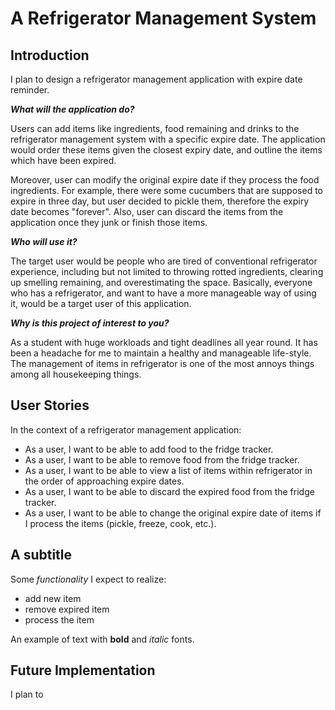 # A Refrigerator Management System

## Introduction
I plan to design a refrigerator management application with expire date reminder.

***What will the application do?***

Users can add items like ingredients, food remaining and drinks 
to the refrigerator management system with a specific expire date. 
The application would order these items given the closest expiry date, 
and outline the items which have been expired. 

Moreover, user can modify the original expire date if they process 
the food ingredients. For example, there were some cucumbers that are 
supposed to expire in three day, but user decided to pickle them, therefore
the expiry date becomes "forever". Also, user can discard the items from the 
application once they junk or finish those items. 

***Who will use it?***

The target user would be people who are tired of conventional 
refrigerator experience, including but not limited to throwing 
rotted ingredients, clearing up smelling remaining, and overestimating 
the space. Basically, everyone who has a refrigerator, and want to 
have a more manageable way of using it, would be a target user of 
this application.


***Why is this project of interest to you?***

As a student with huge workloads and tight deadlines all year round. 
It has been a headache for me to maintain a healthy and manageable life-style. 
The management of items in refrigerator is one of the most annoys things 
among all housekeeping things. 

## User Stories
In the context of a refrigerator management application:
- As a user, I want to be able to add food to the fridge tracker.
- As a user, I want to be able to remove food from the fridge tracker.
- As a user, I want to be able to view a list of items within refrigerator in the order of approaching expire dates.
- As a user, I want to be able to discard the expired food from the fridge tracker.
- As a user, I want to be able to change the original expire date of items if I process the items (pickle, freeze, cook, etc.).

## A subtitle

Some *functionality* I expect to realize:
- add new item 
- remove expired item
- process the item

An example of text with **bold** and *italic* fonts.  

## Future Implementation
I plan to 